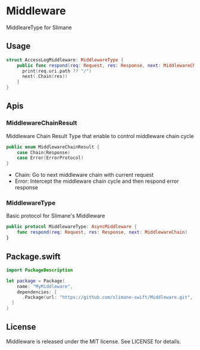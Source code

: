 # Middleware
MiddleareType for Slimane


## Usage

```swift
struct AccessLogMiddleware: MiddlewareType {
    public func respond(req: Request, res: Response, next: MiddlewareChain) {
      print(req.uri.path ?? "/")
      next(.Chain(res))
    }
}
```

## Apis

### MiddlewareChainResult

Middleware Chain Result Type that enable to control middleware chain cycle

```swift
public enum MiddlewareChainResult {
    case Chain(Response)
    case Error(ErrorProtocol)
}
```

* Chain: Go to next middleware chain with current request
* Error: Intercept the middleware chain cycle and then respond error response


### MiddlewareType

Basic protocol for Slimane's Middleware

```swift
public protocol MiddlewareType: AsyncMiddleware {
    func respond(req: Request, res: Response, next: MiddlewareChain)
}
```


## Package.swift
```swift
import PackageDescription

let package = Package(
	name: "MyMiddleware",
	dependencies: [
      .Package(url: "https://github.com/slimane-swift/Middleware.git", majorVersion: 0, minor: 1),
  ]
)
```


## License

Middleware is released under the MIT license. See LICENSE for details.
